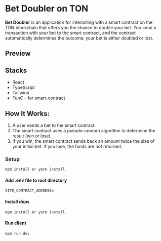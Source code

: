 # Bet Doubler on TON

**Bet Doubler** is an application for interacting with a smart contract on the TON blockchain that offers you the chance to double your bet. You send a transaction with your bet to the smart contract, and the contract automatically determines the outcome: your bet is either doubled or lost.

## Preview

## Stacks

- React
- TypeScript
- Tailwind
- FunC - for smart-contract

## How It Works:

1.	A user sends a bet to the smart contract.
2.	The smart contract uses a pseudo-random algorithm to determine the result (win or lose).
3.	If you win, the smart contract sends back an amount twice the size of your initial bet. If you lose, the funds are not returned.

### Setup

```
npm install or yarn install
```

#### Add .env file to root directory

```
VITE_CONTRACT_ADDRESS=
```

#### Install deps

```
npm install or yarn install
```

#### Run client

```
npm run dev
```
